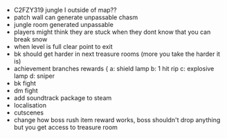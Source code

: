 * C2FZY319 jungle I outside of map??
* patch wall can generate unpassable chasm
* jungle room generated unpassable
* players might think they are stuck when they dont know that you can break snow
* when level is full clear point to exit
* bk should get harder in next treasure rooms (more you take the harder it is)
* achievement branches rewards {
 a: shield lamp
 b: 1 hit rip
 c: explosive lamp
 d: sniper
* bk fight
* dm fight
* add soundtrack package to steam 
* localisation
* cutscenes
* change how boss rush item reward works, boss shouldn't drop anything but you get access to treasure room